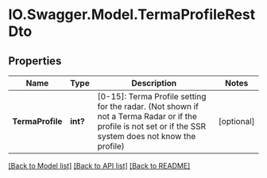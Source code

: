 # IO.Swagger.Model.TermaProfileRestDto
## Properties

Name | Type | Description | Notes
------------ | ------------- | ------------- | -------------
**TermaProfile** | **int?** | [0-15]: Terma Profile setting for the radar. (Not shown if not a Terma Radar or if the profile is not set or if the SSR system does not know the profile) | [optional] 

[[Back to Model list]](../README.md#documentation-for-models) [[Back to API list]](../README.md#documentation-for-api-endpoints) [[Back to README]](../README.md)

